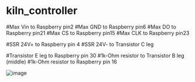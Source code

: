 # kiln_controller

#Max Vin to Raspberry pin2
#Max GND to Raspberry pin6
#Max DO to Raspberry pin21
#Max CS to Raspberry pin15
#Max CLK to Raspberry pin23

#SSR 24V+ to Raspberry pin 4
#SSR 24V- to Transistor C leg

#Transistor E leg to Raspberry pin 30
#1k-Ohm resistor to Transistor B leg (middle)
#1k-Ohm resistor to Raspberry pin 16

![image](https://github.com/user-attachments/assets/8ff39ce7-936b-4073-95ad-5c136417d0aa)

